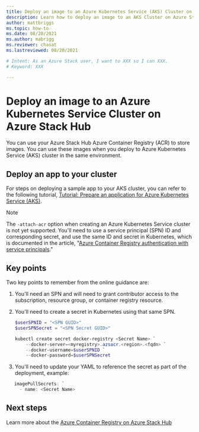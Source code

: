 ```yaml
---
title: Deploy an image to an Azure Kubernetes Service (AKS) Cluster on Azure Stack Hub 
description: Learn how to deploy an image to an AKS Cluster on Azure Stack Hub.
author: mattbriggs
ms.topic: how-to
ms.date: 08/20/2021
ms.author: mabrigg
ms.reviewer: chasat
ms.lastreviewed: 08/20/2021

# Intent: As an Azure Stack user, I want to XXX so I can XXX.
# Keyword: XXX

---
```


# Deploy an image to an Azure Kubernetes Service Cluster on Azure Stack Hub

You can use your Azure Stack Hub Azure Container Registry (ACR) to store images. You can use these images when you deploy to Azure Kubernetes Service (AKS) cluster in the same environment.

## Deploy an app to your cluster

For steps on deploying a sample app to your AKS cluster, you can refer to the following tutorial, [Tutorial: Prepare an application for Azure Kubernetes Service (AKS)](/azure/aks/tutorial-kubernetes-prepare-app).

> [!NOTE]  
> The `-attach-acr` option when creating an Azure Kubernetes Service cluster is not yet supported. 
> You'll need to use a service principal (SPN) ID and corresponding secret, and use the same ID 
> and secret in Kubernetes, which is documented in the article, 
> "[Azure Container Registry authentication with service principals](/azure/container-registry/container-registry-auth-service-principal)."

## Key points

Two key points to remember from the online guidance are:

1. You'll need an SPN and will need to grant contributor access to the subscription, resource group, or container registry resource.
2. You'll need to create a secret in Kubernetes using that same SPN.

    ```powershell  
    $userSPNID = "<SPN GUID>"
    $userSPNSecret = "<SPN Secret GUID>"

    kubectl create secret docker-registry <Secret Name> `
        --docker-server=<myregistry>.azsacr.<region>.<fqdn> `
        --docker-username=$userSPNID `
        --docker-password=$userSPNSecret
    ```

1.  You'll need to update your YAML to reference the secret as part of the deployment, example:

```powershell  
   imagePullSecrets: `
     - name: <Secret Name>
```
## Next steps

Learn more about the [Azure Container Registry on Azure Stack Hub](container-registry-overview.md)
